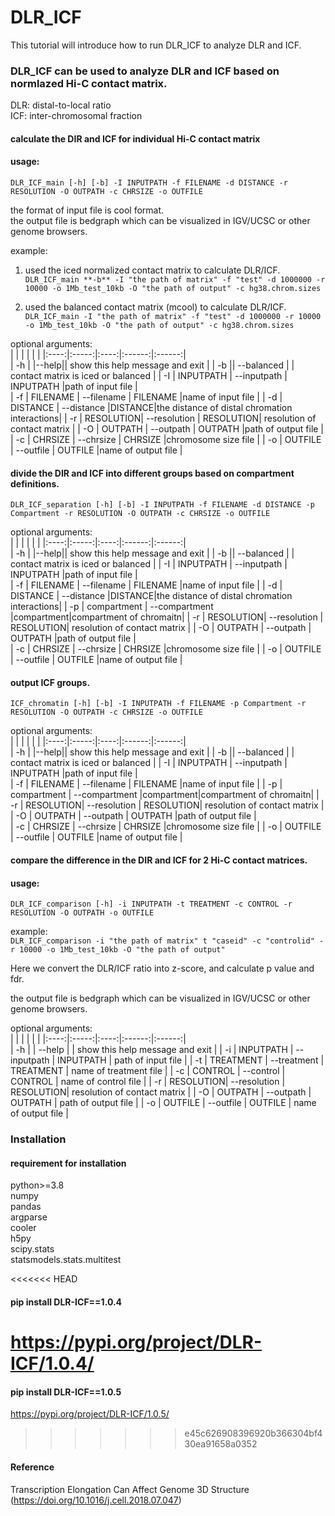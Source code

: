 # DLR_ICF  
This tutorial will introduce how to run DLR_ICF to analyze DLR and ICF.

### DLR_ICF can be used to analyze DLR and ICF based on normlazed Hi-C contact matrix.  
DLR: distal-to-local ratio  
ICF: inter-chromosomal fraction  

#### calculate the DIR and ICF for individual Hi-C contact matrix
#### usage: 
```DLR_ICF_main [-h] [-b] -I INPUTPATH -f FILENAME -d DISTANCE -r RESOLUTION -O OUTPATH -c CHRSIZE -o OUTFILE``` 

the format of input file is cool format.  
the output file is bedgraph which can be visualized in IGV/UCSC or other genome browsers. 

example:  
1. used the iced normalized contact matrix to calculate DLR/ICF.  
```DLR_ICF_main **-b** -I "the path of matrix" -f "test" -d 1000000 -r 10000 -o 1Mb_test_10kb -O "the path of output" -c hg38.chrom.sizes```

2. used the balanced contact matrix (mcool) to calculate DLR/ICF.  
```DLR_ICF_main -I "the path of matrix" -f "test" -d 1000000 -r 10000 -o 1Mb_test_10kb -O "the path of output" -c hg38.chrom.sizes```

                     
optional arguments:  
|  |   |    |   |   |
|:----:|:-----:|:----:|:------:|:------:|  
| -h |  |--help|| show this help message and exit |
| -b ||  --balanced |   | contact matrix is iced or balanced |
| -I | INPUTPATH  | --inputpath | INPUTPATH |path of input file  |  
| -f | FILENAME   | --filename    | FILENAME |name of input file |
| -d | DISTANCE  | --distance |DISTANCE|the distance of distal chromation interactions|
| -r    |   RESOLUTION| --resolution | RESOLUTION| resolution of contact matrix  | 
| -O | OUTPATH    | --outpath |  OUTPATH |path of output file  |  
| -c | CHRSIZE    | --chrsize |  CHRSIZE |chromosome size file  |
| -o | OUTFILE    | --outfile |  OUTFILE |name of output file  |


#### divide the DIR and ICF into different groups based on compartment definitions.  
```DLR_ICF_separation [-h] [-b] -I INPUTPATH -f FILENAME -d DISTANCE -p Compartment -r RESOLUTION -O OUTPATH -c CHRSIZE -o OUTFILE``` 

optional arguments:  
|  |   |    |   |   |
|:----:|:-----:|:----:|:------:|:------:|  
| -h |  |--help|| show this help message and exit |
| -b ||  --balanced |   | contact matrix is iced or balanced |
| -I | INPUTPATH  | --inputpath | INPUTPATH |path of input file  |  
| -f | FILENAME   | --filename    | FILENAME |name of input file |
| -d | DISTANCE  | --distance |DISTANCE|the distance of distal chromation interactions|
| -p | compartment  | --compartment |compartment|compartment of chromaitn|
| -r    |   RESOLUTION| --resolution | RESOLUTION| resolution of contact matrix  | 
| -O | OUTPATH    | --outpath |  OUTPATH |path of output file  |  
| -c | CHRSIZE    | --chrsize |  CHRSIZE |chromosome size file  |
| -o | OUTFILE    | --outfile |  OUTFILE |name of output file  |

#### output ICF groups.  
```ICF_chromatin [-h] [-b] -I INPUTPATH -f FILENAME -p Compartment -r RESOLUTION -O OUTPATH -c CHRSIZE -o OUTFILE``` 

optional arguments:  
|  |   |    |   |   |
|:----:|:-----:|:----:|:------:|:------:|  
| -h |  |--help|| show this help message and exit |
| -b ||  --balanced |   | contact matrix is iced or balanced |
| -I | INPUTPATH  | --inputpath | INPUTPATH |path of input file  |  
| -f | FILENAME   | --filename    | FILENAME |name of input file |
| -p | compartment  | --compartment |compartment|compartment of chromaitn|
| -r    |   RESOLUTION| --resolution | RESOLUTION| resolution of contact matrix  | 
| -O | OUTPATH    | --outpath |  OUTPATH |path of output file  |  
| -c | CHRSIZE    | --chrsize |  CHRSIZE |chromosome size file  |
| -o | OUTFILE    | --outfile |  OUTFILE |name of output file  |

#### compare the difference in the DIR and ICF for 2 Hi-C contact matrices.  
#### usage: 
```DLR_ICF_comparison [-h] -i INPUTPATH -t TREATMENT -c CONTROL -r RESOLUTION -O OUTPATH -o OUTFILE```  

example:  
```DLR_ICF_comparison -i "the path of matrix" t "caseid" -c "controlid" -r 10000 -o 1Mb_test_10kb -O "the path of output"```  

Here we convert the DLR/ICF ratio into z-score, and calculate p value and fdr.  

the output file is bedgraph which can be visualized in IGV/UCSC or other genome browsers. 

optional arguments:  
|  |   |    |   |   |
|:----:|:-----:|:----:|:------:|:------:|  
|  -h    |      |   --help   |           | show this help message and exit         |
|  -i    |   INPUTPATH | --inputpath  | INPUTPATH | path of input file             |
|  -t    |   TREATMENT | --treatment  | TREATMENT | name of treatment file         |
|  -c    |   CONTROL   | --control    | CONTROL   | name of control file             |
|  -r    |   RESOLUTION| --resolution | RESOLUTION| resolution of contact matrix  | 
|  -O    |   OUTPATH   | --outpath    | OUTPATH   | path of output file              |
|  -o   |    OUTFILE   | --outfile    | OUTFILE   | name of output file              |

### Installation 
#### requirement for installation
python>=3.8  
numpy  
pandas  
argparse  
cooler   
h5py  
scipy.stats   
statsmodels.stats.multitest  

<<<<<<< HEAD
#### pip install DLR-ICF==1.0.4
https://pypi.org/project/DLR-ICF/1.0.4/
=======
#### pip install DLR-ICF==1.0.5
https://pypi.org/project/DLR-ICF/1.0.5/
>>>>>>> e45c626908396920b366304bf430ea91658a0352

#### Reference
Transcription Elongation Can Affect Genome 3D Structure (https://doi.org/10.1016/j.cell.2018.07.047)
